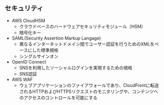 ## セキュリティ
- AWS CloudHSM
    - クラウドベースのハードウェアセキュリティモジュール（HSM）
    - 暗号化キー
- SAML(Security Assertion Markup Langage)
    - 異なるインターネットドメイン間でユーザー認証を行うためのXMLをベースにした標準規格
    - シングルサインオン
- OpenID Connect
    - SNSを利用したソーシャルログインを実現するための規格
    - SNS認証
- AWS WAF
    - ウェブアプリケーションのファイアウォールであり、CloudFrontに転送されるHTTPおよびHTTPSリクエストのモニタリングや、コンテンツへのアクセスのコントロールを可能にする